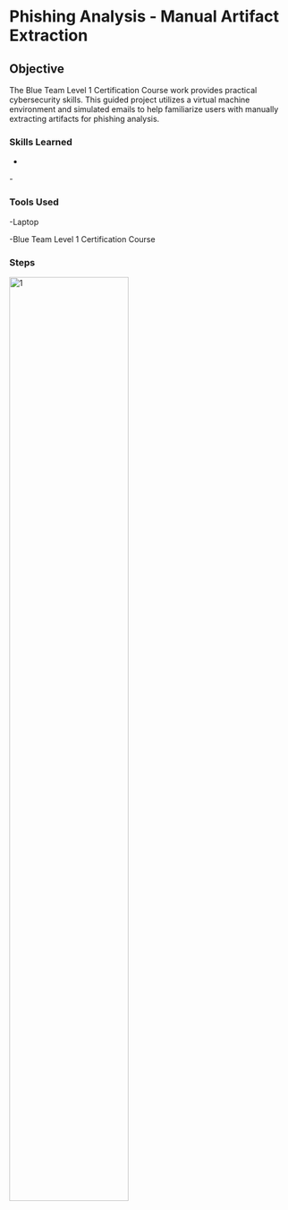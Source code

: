 # Phishing Analysis - Manual Artifact Extraction

## Objective
The Blue Team Level 1 Certification Course work provides practical cybersecurity skills. This guided project utilizes a virtual machine environment and simulated emails to help familiarize users with manually extracting artifacts for phishing analysis.

### Skills Learned
-
<p>-</p>

### Tools Used
-Laptop
<p>-Blue Team Level 1 Certification Course</p>

### Steps
<img src=" " style="width: 65%;" alt="1">
<p><i></i></p>

